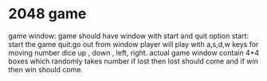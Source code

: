 # 2048 game
game window: game should have window with start and quit option
start: start the game 
quit:go out from window
player will play with a,s,d,w keys for moving number dice up , down , left, right.
actual game window contain 4*4 boxes which randomly takes number
if lost then lost should come and if win then win should come.
